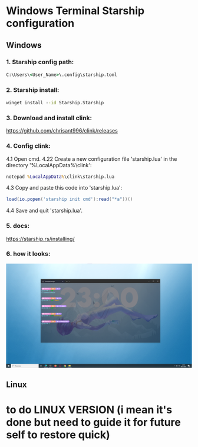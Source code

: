 # Windows Terminal Starship configuration
## Windows
### 1. Starship config path:
```cmd
C:\Users\<User_Name>\.config\starship.toml
```

### 2. Starship install:
```cmd
winget install --id Starship.Starship
```

### 3. Download and install clink:
https://github.com/chrisant996/clink/releases

### 4. Config clink:
4.1 Open cmd.
4.22 Create a new configuration file 'starship.lua' in the directory '%LocalAppData%\clink\':
```cmd
notepad %LocalAppData%\clink\starship.lua
```
4.3 Copy and paste this code into 'starship.lua':
```lua
load(io.popen('starship init cmd'):read("*a"))()
```
4.4 Save and quit 'starship.lua'.

### 5. docs:
https://starship.rs/installing/

### 6. how it looks:
![screen1](screen.png)

## Linux
# to do LINUX VERSION (i mean it's done but need to guide it for future self to restore quick)
